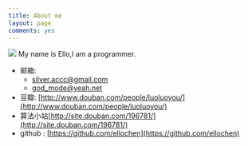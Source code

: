 ```yaml
---
title: About me
layout: page
comments: yes
---
```

  
![](http://img3.douban.com/icon/ul3433533-11.jpg)
        My name is Ello,I am a programmer.
- 邮箱:
  + silver.accc@gmail.com
  + god_mode@yeah.net
- 豆瓣: [http://www.douban.com/people/luoluoyou/](http://www.douban.com/people/luoluoyou/)
- 算法小站[http://site.douban.com/196781/](http://site.douban.com/196781/)
- github : [https://github.com/ellochen](https://github.com/ellochen)      

